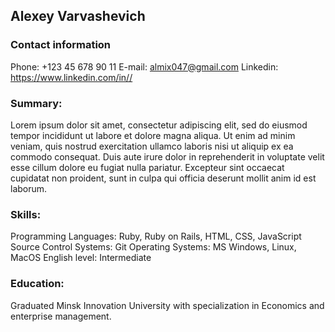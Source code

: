 ## Alexey Varvashevich

### Contact information
Phone:  +123 45 678 90 11
E-mail: almix047@gmail.com
Linkedin: https://www.linkedin.com/in//

### Summary:
Lorem ipsum dolor sit amet, consectetur adipiscing elit, sed do eiusmod tempor incididunt ut labore et dolore magna aliqua. Ut enim ad minim veniam, quis nostrud exercitation ullamco laboris nisi ut aliquip ex ea commodo consequat. Duis aute irure dolor in reprehenderit in voluptate velit esse cillum dolore eu fugiat nulla pariatur. Excepteur sint occaecat cupidatat non proident, sunt in culpa qui officia deserunt mollit anim id est laborum.

### Skills:
Programming Languages: Ruby, Ruby on Rails, HTML, CSS, JavaScript
Source Control Systems: Git
Operating Systems: MS Windows, Linux, MacOS
English level: Intermediate

### Education:
Graduated Minsk Innovation University
with specialization in Economics and enterprise
management.
